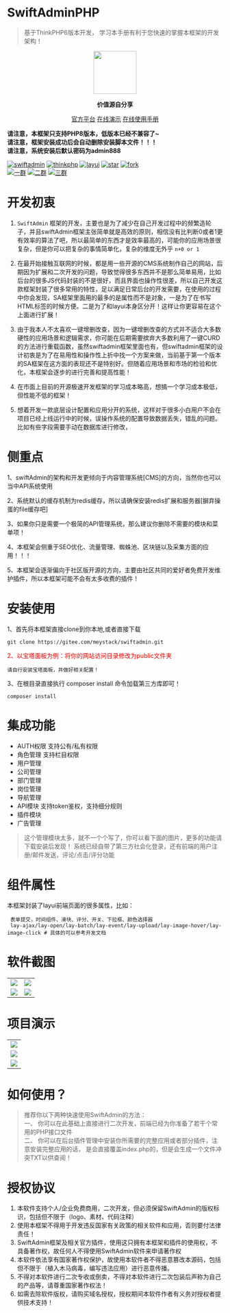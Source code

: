 SwiftAdminPHP
===============
> 基于ThinkPHP6版本开发， 学习本手册有利于您快速的掌握本框架的开发架构！
<div align="center">
<img src="https://images.gitee.com/uploads/images/2021/0412/110400_6a5e130d_904542.png" width="100" height="100"/>
</div>
<p align="center"><strong>价值源自分享</strong></p>

<p align="center">
	<a href="https://www.swiftadmin.net" target="_blank">官方平台</a> 
	<a href="http://demo.swiftadmin.net/admin.php"  target="_blank">在线演示</a> 
	<a href="https://www.yuque.com/meystack/swiftadmin"  target="_blank">在线使用手册</a>
</p>

<b>请注意，本框架只支持PHP8版本，低版本已经不兼容了~ </b><br/>
<b>请注意，框架安装成功后会自动删除安装脚本文件！！！</b><br/>
<b>请注意，系统安装后默认密码为admin888</b><br/>

<a href="https://gitee.com/meystack/swiftadmin/"><img src="https://img.shields.io/badge/license-Apache%202-blue.svg" alt="swiftadmin"></a>
<a href="https://gitee.com/meystack/swiftadmin/"><img src="https://img.shields.io/badge/ThinkPHP-6.0.8-brightgreen.svg" alt="thinkphp"></a>
<a href="https://gitee.com/meystack/swiftadmin/"><img src="https://img.shields.io/badge/Layui-2.6.4-red.svg" alt="layui"></a>
<a href="https://gitee.com/meystack/swiftadmin/stargazers"><img src="https://gitee.com/meystack/swiftadmin/badge/star.svg?theme=dark" alt="star"></a>
<a href="https://gitee.com/meystack/swiftadmin/members"><img src="https://gitee.com/meystack/swiftadmin/badge/fork.svg?theme=dark" alt="fork"></a><br/>
<a href="https://qm.qq.com/cgi-bin/qm/qr?k=Idivrh-log25t0ryx19nWeqUk8oFrI-X&jump_from=webapi"><img src="https://img.shields.io/badge/qq一群-68221484-blue.svg" alt="一群"></a>
<a href="https://qm.qq.com/cgi-bin/qm/qr?k=L_SKDh46TnWDVrudKEON2XAlgm02RNic&jump_from=webapi"><img src="https://img.shields.io/badge/qq二群-68221585-blue.svg" alt="二群"></a>
<a href="https://qm.qq.com/cgi-bin/qm/qr?k=p6N-b7AkWiESpcrZmOKWpm3t05qt4MQ-&jump_from=webapi"><img src="https://img.shields.io/badge/qq三群-68221618-blue.svg" alt="三群"></a>

# 开发初衷
1. `SwiftAdmin` 框架的开发，主要也是为了减少在自己开发过程中的频繁造轮子，并且swiftAdmin框架主张简单就是高效的原则，相信没有比判断0或者1更有效率的算法了吧，所以最简单的东西才是效率最高的，可能你的应用场景很复杂，但是你可以把复杂的事情简单化，复杂的维度无外乎  `n+0 or 1` 

2. 在最开始接触互联网的时候，都是用一些开源的CMS系统制作自己的网站，后期因为扩展和二次开发的问题，导致觉得很多东西并不是那么简单易用，比如后台的很多JS代码封装的不是很好，而且界面也操作性很差，所以自己开发这款框架封装了很多常用的特性，足以满足日常后台的开发需要，在使用的过程中你会发现，SA框架里面用的最多的是属性而不是对象，一是为了在书写HTML标签的时候方便。二是为了和layui本身区分开！这样让你更容易在这个上面进行扩展！

3. 由于我本人不太喜欢一键增删改查，因为一键增删改查的方式并不适合大多数硬性的应用场景和逻辑需求，你可能在后期需要摈弃大多数利用了一键CURD的方法进行重载函数，虽然swiftadmin框架里面也有，但swiftadmin框架的设计初衷是为了在易用性和操作性上折中找一个方案来做，当前基于第一个版本的SA框架在这方面的表现还不是特别好。但随着应用场景和市场的检验和优化，本框架会逐步的进行完善和提高性能！

4. 在市面上目前的开源极速开发框架的学习成本略高，想搞一个学习成本极低，但性能不低的框架！

5. 想着开发一款底层设计配置和应用分开的系统，这样对于很多小白用户不会在项目已经上线运行中的时候，误操作系统的配置导致数据丢失，错乱的问题。比如有些字段需要手动在数据库进行修改，


# 侧重点
1、swiftAdmin的架构和开发更倾向于内容管理系统[CMS]的方向，当然你也可以当中API系统使用<br/>

2、系统默认的缓存机制为redis缓存，所以请确保安装redis扩展和服务器[摒弃操蛋的file缓存吧]<br/>

3、如果你只是需要一个极简的API管理系统，那么建议你删除不需要的模块和菜单项！<br/>

4、本框架会侧重于SEO优化、流量管理、蜘蛛池、区块链以及采集方面的应用！！！<br/>

5、本框架会逐渐偏向于社区版开源的方向，主要由社区共同的爱好者免费开发维护插件，所以本框架可能不会有太多收费的插件！

# 安装使用
1、首先将本框架直接clone到你本地,或者直接下载
```
git clone https://gitee.com/meystack/swiftadmin.git
```
<font color="#dd0000">2、以宝塔面板为例：将你的网站访问目录修改为public文件夹</font>
```
请自行安装宝塔面板，并做好相关配置！
```
3、在根目录直接执行 composer install 命令加载第三方库即可！
```
composer install
```

# 集成功能
* AUTH权限 支持公有/私有权限 
* 角色管理  支持栏目权限
* 用户管理
* 公司管理
* 部门管理
* 岗位管理
* 导航管理
* API模块 支持token鉴权，支持细分规则
* 插件模块
* 广告管理
> 这个管理模块太多，就不一个个写了，你可以看下面的图片，更多的功能请下载安装后发现！
> 系统已经自带了第三方社会化登录，还有前端的用户注册/邮件发送，评论/点击/评分功能

# 组件属性
本框架封装了layui前端页面的很多属性，比如：
```
 表单提交，时间组件、滑块、评分、开关、下拉框、颜色选择器
 lay-ajax/lay-open/lay-batch/lay-event/lay-upload/lay-image-hover/lay-image-click # 具体的可以参考开发文档
```

# 软件截图
<table>
    <tr>
        <td><img src="https://images.gitee.com/uploads/images/2021/0412/135434_82477f64_904542.png"/></td>
        <td><img src="https://images.gitee.com/uploads/images/2021/0412/135446_e5a0fb94_904542.png"/></td>
    </tr>
    <tr>
        <td><img src="https://images.gitee.com/uploads/images/2021/0412/135451_c75d3ca2_904542.png"/></td>
        <td><img src="https://images.gitee.com/uploads/images/2021/0412/135457_d4429ce5_904542.png"/></td>
    </tr>
</table>

# 项目演示
<table>
	<tr>
		<td><img src="https://images.gitee.com/uploads/images/2021/0412/135519_aa76fdcf_904542.gif"/></td>
	</tr>
	<tr>
		<td><img src="https://images.gitee.com/uploads/images/2021/0412/140708_8baf92f1_904542.gif"/></td>
	</tr>	
	<tr>
		<td><img src="https://images.gitee.com/uploads/images/2021/0412/151945_66490698_904542.gif"/></td>
	</tr>	    
</table>



# 如何使用？
> 推荐你以下两种快速使用SwiftAdmin的方法：<br/>
> 一、 你可以在此基础上直接进行二次开发，前端已经为你准备了若干个常用的PHP接口文件<br/>
> 二、 你可以在后台插件管理中安装你所需要的完整应用或者部分插件，注意安装完整应用的话，
>      是会直接覆盖index.php的，但是会生成一个文件冲突TXT以供查阅！

# 授权协议

1. 本软件支持个人/企业免费商用，二次开发，但必须保留SwiftAdmin的版权标识，包括但不限于（logo、素材、代码注释）
1. 使用本框架不得用于开发违反国家有关政策的相关软件和应用，否则要付法律责任！
1. SwiftAdmin框架及相关官方插件，使用这只拥有本框架和插件的使用权，不具备著作权，故任何人不得使用SwiftAdmin软件来申请著作权
1. 本软件依法享有国家著作权保护，故使用本软件者不得恶意篡改本源码，包括但不限于（植入木马病毒，编写违法应用）进行恶意传播。
1. 不得对本软件进行二次专收或倒卖，不得对本软件进行二次包装后声称为自己的产品等，请尊重国家著作权法！
1. 如需去除软件版权，请购买域名授权，授权期间本软件作者有义务对授权者提供技术支持！